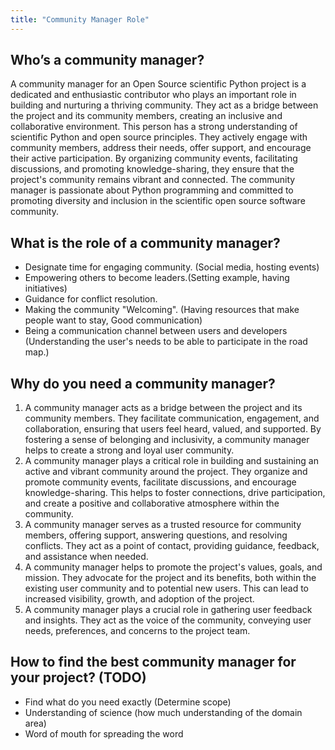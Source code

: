 ```yaml
---
title: "Community Manager Role"
---
```


## Who’s a community manager?
A community manager for an Open Source scientific Python project is a dedicated and enthusiastic contributor who plays an important role in building and nurturing a thriving community. They act as a bridge between the project and its community members, creating an inclusive and collaborative environment. 
This person has a strong understanding of scientific Python and open source principles. They actively engage with community members, address their needs, offer support, and encourage their active participation. By organizing community events, facilitating discussions, and promoting knowledge-sharing, they ensure that the project's community remains vibrant and connected. The community manager is passionate about Python programming and committed to promoting diversity and inclusion in the scientific open source software community.

## What is the role of a community manager?

- Designate time for engaging community. (Social media, hosting events)
- Empowering others to become leaders.(Setting example, having initiatives)
- Guidance for conflict resolution. 
- Making the community "Welcoming". (Having resources that make people want to stay, Good communication)
- Being a communication channel between users and developers (Understanding the user's needs to be able to participate in the road map.)
    
## Why do you need a community manager?

1. A community manager acts as a bridge between the project and its community members. They facilitate communication, engagement, and collaboration, ensuring that users feel heard, valued, and supported. By fostering a sense of belonging and inclusivity, a community manager helps to create a strong and loyal user community.
2. A community manager plays a critical role in building and sustaining an active and vibrant community around the project. They organize and promote community events, facilitate discussions, and encourage knowledge-sharing. This helps to foster connections, drive participation, and create a positive and collaborative atmosphere within the community.
3. A community manager serves as a trusted resource for community members, offering support, answering questions, and resolving conflicts. They act as a point of contact, providing guidance, feedback, and assistance when needed. 
4. A community manager helps to promote the project's values, goals, and mission. They advocate for the project and its benefits, both within the existing user community and to potential new users. This can lead to increased visibility, growth, and adoption of the project.
5. A community manager plays a crucial role in gathering user feedback and insights. They act as the voice of the community, conveying user needs, preferences, and concerns to the project team.

## How to find the best community manager for your project? (TODO)

- Find what do you need exactly (Determine scope)
- Understanding of science (how much understanding of the domain area)
- Word of mouth for spreading the word
